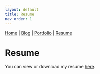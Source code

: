 ```yaml
---
layout: default
title: Resume
nav_order: 1
---
```


[Home](/) | [Blog](/blog) | [Portfolio](/portfolio) | [Resume](/resume)

# Resume

You can view or download my resume [here](assets/doc/CV.pdf).
